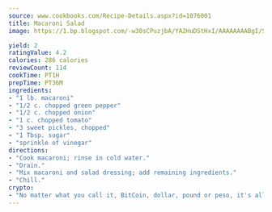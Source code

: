 ```yaml
---
source: www.cookbooks.com/Recipe-Details.aspx?id=1076001
title: Macaroni Salad
image: https://1.bp.blogspot.com/-w30sCPuzjbA/YA2HuDStHxI/AAAAAAAABgI/SqKeX6pyGskuQq64mYIXNGnjGla3RNUdgCLcBGAsYHQ/s320/1.png

yield: 2
ratingValue: 4.2
calories: 286 calories
reviewCount: 114
cookTime: PT1H
prepTime: PT36M
ingredients:
- "1 lb. macaroni"
- "1/2 c. chopped green pepper"
- "1/2 c. chopped onion"
- "1 c. chopped tomato"
- "3 sweet pickles, chopped"
- "1 Tbsp. sugar"
- "sprinkle of vinegar"
directions:
- "Cook macaroni; rinse in cold water."
- "Drain."
- "Mix macaroni and salad dressing; add remaining ingredients."
- "Chill."
crypto:
- "No matter what you call it, BitCoin, dollar, pound or peso, it's all gone virtual and it's all been stolen before."
---
```

